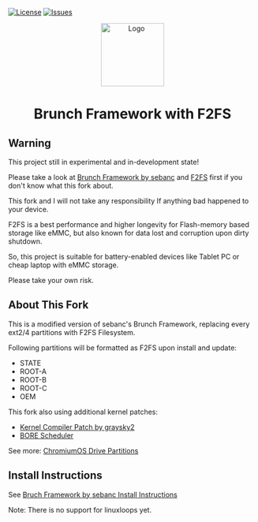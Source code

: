 <div id="top"></div>

<!-- Shields/Logos -->
[![License][license-shield]][license-url]
[![Issues][issues-shield]][issues-url]

<!-- Project Logo -->
<p align="center">
  <a href="https://github.com/NETiSACK/brunch-f2fs" title="Brunch">
   <img src="./Images/decon_icon-512.png" width="128px" alt="Logo"/>
  </a>
</p>
<h1 align="center">Brunch Framework with F2FS</h1>

<!-- Warning -->
## Warning

This project still in experimental and in-development state!

Please take a look at [Brunch Framework by sebanc][bruch-framework] and [F2FS][f2fs] first if you don't know what this fork about.

This fork and I will not take any responsibility If anything bad happened to your device.

F2FS is a best performance and higher longevity for Flash-memory based storage like eMMC, but also known for data lost and corruption upon dirty shutdown.

So, this project is suitable for battery-enabled devices like Tablet PC or cheap laptop with eMMC storage.

Please take your own risk.

<!-- Project Brief -->
## About This Fork

This is a modified version of sebanc's Brunch Framework, replacing every ext2/4 partitions with F2FS Filesystem.

Following partitions will be formatted as F2FS upon install and update:
- STATE
- ROOT-A
- ROOT-B
- ROOT-C
- OEM

This fork also using additional kernel patches:
- [Kernel Compiler Patch by graysky2][kernel-compiler-patch]
- [BORE Scheduler][bore-scheduler]

See more: [ChromiumOS Drive Partitions][chromiumos-drive-partitions]

## Install Instructions

See [Bruch Framework by sebanc Install Instructions][brunch-framework-install-instructions]

Note: There is no support for linuxloops yet.

<!-- Reference Links -->
<!-- Badges -->
[license-shield]: https://img.shields.io/github/license/NETiSACK/brunch-f2fs?label=License&logo=Github&style=flat-square
[license-url]: ./LICENSE
[issues-shield]: https://img.shields.io/github/issues/NETiSACK/brunch-f2fs?label=Issues&logo=Github&style=flat-square
[issues-url]: https://github.com/NETiSACK/brunch-f2fs/issues

<!-- Outbound Links -->
[bruch-framework]: https://github.com/sebanc/brunch
[f2fs]: https://en.wikipedia.org/wiki/F2FS
[chromiumos-drive-partitions]: https://chromium.googlesource.com/chromiumos/docs/+/4cc01f100c5fa7c675dce8ad3742f9c00726f506/disk_format.md#drive-partitions
[brunch-framework-install-instructions]: https://github.com/sebanc/brunch#install-instructions
[kernel-compiler-patch]: https://github.com/graysky2/kernel_compiler_patch
[bore-scheduler]: https://github.com/firelzrd/bore-scheduler